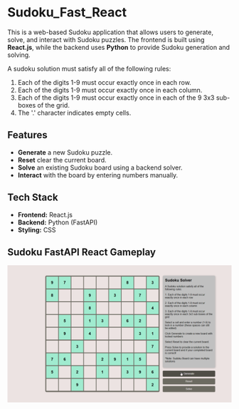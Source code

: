 # Sudoku_Fast_React
This is a web-based Sudoku application that allows users to generate, solve, and interact with Sudoku puzzles. The frontend is built using **React.js**, while the backend uses **Python** to provide Sudoku generation and solving. <br />

A sudoku solution must satisfy all of the following rules: <br />
1. Each of the digits 1-9 must occur exactly once in each row.
2. Each of the digits 1-9 must occur exactly once in each column.
3. Each of the digits 1-9 must occur exactly once in each of the 9 3x3 sub-boxes of the grid.
4. The '.' character indicates empty cells.


## Features  
- **Generate** a new Sudoku puzzle.  
- **Reset** clear the current board.
- **Solve** an existing Sudoku board using a backend solver. 
- **Interact** with the board by entering numbers manually.  

## Tech Stack  
- **Frontend:** React.js  
- **Backend:** Python (FastAPI)  
- **Styling:** CSS  

## Sudoku FastAPI React Gameplay
![](https://github.com/tk2558/Sudoku_Fast_React/blob/main/SudokuApp.gif)
